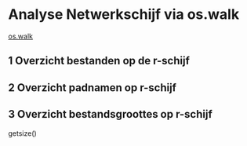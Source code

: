 # Analyse Netwerkschijf via os.walk

[os.walk](https://docs.python.org/3/library/os.html#os.walk)

## 1 Overzicht bestanden op de r-schijf



## 2 Overzicht padnamen op r-schijf



## 3 Overzicht bestandsgroottes op r-schijf

getsize\(\)

